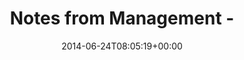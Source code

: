 ---
retweeted: false
source: <a href="http://mvilla.it/fenix" rel="nofollow">Fenix for Android</a>
entities:
  hashtags: []
  symbols: []
  user_mentions: []
  urls:
  - url: http://t.co/mq5G23dN4i
    expanded_url: http://m.imgur.com/a/t5ldW
    display_url: m.imgur.com/a/t5ldW
    indices:
    - '24'
    - '46'
display_text_range:
- '0'
- '46'
favorite_count: '0'
id_str: '481347321398329344'
truncated: false
retweet_count: '0'
id: '481347321398329344'
possibly_sensitive: false
created_at: Tue Jun 24 08:05:19 +0000 2014
favorited: false
full_text: Notes from Management -
lang: en
quote_url: http://m.imgur.com/a/t5ldW
tags:
- pesos:twitter
date: '2014-06-24T08:05:19+00:00'
src: https://twitter.com/bascht/status/481347321398329344
original_url: https://twitter.com/bascht/status/481347321398329344
type: twitter_tweet
text: Notes from Management -
title: Notes from Management -

---